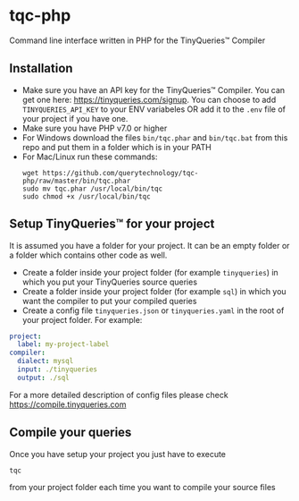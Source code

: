 # tqc-php

Command line interface written in PHP for the TinyQueries&trade; Compiler

## Installation

- Make sure you have an API key for the TinyQueries&trade; Compiler. You can get one here: https://tinyqueries.com/signup. You can choose to add `TINYQUERIES_API_KEY` to your ENV variabeles OR add it to the `.env` file of your project if you have one.
- Make sure you have PHP v7.0 or higher
- For Windows download the files `bin/tqc.phar` and `bin/tqc.bat` from this repo and put them in a folder which is in your PATH
- For Mac/Linux run these commands:
  ```
  wget https://github.com/querytechnology/tqc-php/raw/master/bin/tqc.phar
  sudo mv tqc.phar /usr/local/bin/tqc
  sudo chmod +x /usr/local/bin/tqc
  ```

## Setup TinyQueries&trade; for your project

It is assumed you have a folder for your project. It can be an empty folder or a folder which contains other code as well.
- Create a folder inside your project folder (for example `tinyqueries`) in which you put your TinyQueries source queries
- Create a folder inside your project folder (for example `sql`) in which you want the compiler to put your compiled queries
- Create a config file `tinyqueries.json` or `tinyqueries.yaml` in the root of your project folder. For example:
```yaml
project:
  label: my-project-label
compiler:
  dialect: mysql
  input: ./tinyqueries
  output: ./sql
```

For a more detailed description of config files please check https://compile.tinyqueries.com

## Compile your queries

Once you have setup your project you just have to execute
```
tqc
```
from your project folder each time you want to compile your source files

